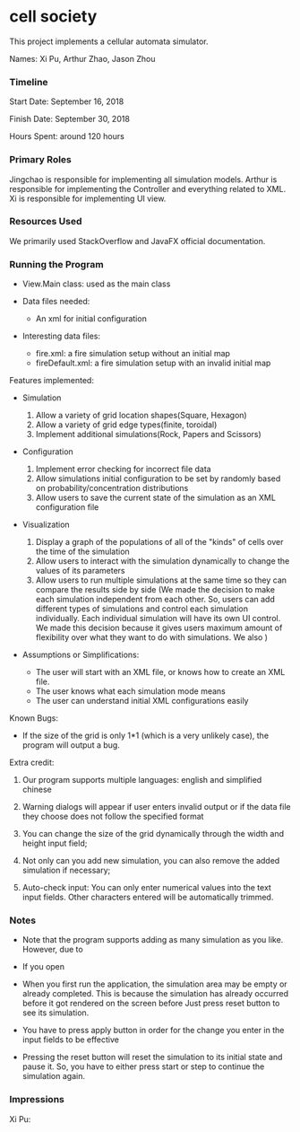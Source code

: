 cell society
====

This project implements a cellular automata simulator.

Names: Xi Pu, Arthur Zhao, Jason Zhou

### Timeline

Start Date: September 16, 2018

Finish Date: September 30, 2018

Hours Spent: around 120 hours

### Primary Roles
Jingchao is responsible for implementing all simulation models. 
Arthur is responsible for implementing the Controller and everything related to XML.
Xi is responsible for implementing UI view. 

### Resources Used
We primarily used StackOverflow and JavaFX official documentation.

### Running the Program

* View.Main class: used as the main class

* Data files needed:
  * An xml for initial configuration
    
* Interesting data files:
    * fire.xml: a fire simulation setup without an initial map
    * fireDefault.xml: a fire simulation setup with an invalid initial map
    
Features implemented: 

* Simulation
    1. Allow a variety of grid location shapes(Square, Hexagon)
    2. Allow a variety of grid edge types(finite, toroidal)
    3. Implement additional simulations(Rock, Papers and Scissors)

* Configuration
    1. Implement error checking for incorrect file data
    2. Allow simulations initial configuration to be set by randomly based on probability/concentration distributions
    3. Allow users to save the current state of the simulation as an XML configuration file

* Visualization
    1. Display a graph of the populations of all of the "kinds" of cells over the time of the simulation
    2. Allow users to interact with the simulation dynamically to change the values of its parameters
    3. Allow users to run multiple simulations at the same time so they can compare the results side by side
    (We made the decision to make each simulation independent from each other. So, users can add different
    types of simulations and control each simulation individually. Each individual simulation will have its own 
    UI control. We made this decision because it gives users maximum amount of flexibility over what they 
    want to do with simulations. We also )

* Assumptions or Simplifications:
    * The user will start with an XML file, or knows how to create an XML file.
    * The user knows what each simulation mode means
    * The user can understand initial XML configurations easily
    
    
Known Bugs:
   * If the size of the grid is only 1*1 (which is a very unlikely case), the program will output a bug.


Extra credit:

1. Our program supports multiple languages: english and simplified chinese
    
2. Warning dialogs will appear if user enters invalid output or if the data file they choose 
    does not follow the specified format
    
3. You can change the size of the grid dynamically through the width and height input field;

4. Not only can you add new simulation, you can also remove the added simulation if necessary;

5. Auto-check input: You can only enter numerical values into the text input fields. Other characters entered
will be automatically trimmed.

### Notes

* Note that the program supports adding as many simulation as you like. However, due to 

* If you open 

* When you first run the application, the simulation area may be empty or already completed. 
This is because the simulation has already occurred before it got rendered on the screen before
Just press reset button to see its simulation.

* You have to press apply button in order for the change you enter in the input fields
to be effective

* Pressing the reset button will reset the simulation to its 
initial state and pause it. So, you have to either press start 
or step to continue the simulation again. 


### Impressions

Xi Pu: 